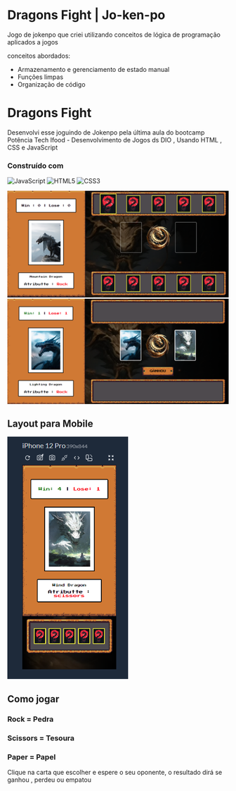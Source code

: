 # Dragons Fight | Jo-ken-po 

Jogo de jokenpo que criei utilizando conceitos de lógica de programação aplicados a jogos

conceitos abordados:

- Armazenamento e gerenciamento de estado manual
- Funções limpas
- Organização de código

# Dragons Fight

Desenvolvi esse joguindo de Jokenpo pela última aula do bootcamp Potência Tech Ifood - Desenvolvimento de Jogos ds DIO , Usando HTML , CSS e JavaScript  

### Construído com

![JavaScript](https://img.shields.io/badge/-JavaScript-F7DF1E?style=flat&logo=javascript&logoColor=000000)
![HTML5](https://img.shields.io/badge/-HTML5-E34F26?style=flat&logo=html5&logoColor=white)
![CSS3](https://img.shields.io/badge/-CSS3-1572B6?style=flat&logo=css3&logoColor=white)


![](src/assets/images/photo1.PNG)
![](src/assets/images/photo2.PNG)

## Layout para Mobile 

![](src/assets/images/photo3.PNG)

## Como jogar 

### Rock = Pedra
### Scissors = Tesoura
### Paper = Papel

Clique na carta que escolher e espere o seu oponente, o resultado dirá se ganhou , perdeu ou empatou 
